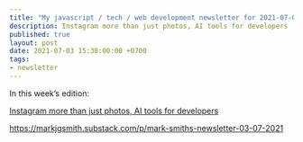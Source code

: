 ```yaml
---
title: "My javascript / tech / web development newsletter for 2021-07-03 is out!"
description: Instagram more than just photos, AI tools for developers
published: true
layout: post
date: 2021-07-03 15:38:00:00 +0700
tags:
- newsletter
---
```

In this week’s edition:

[Instagram more than just photos, AI tools for developers](https://markjgsmith.substack.com/p/mark-smiths-newsletter-03-07-2021)

https://markjgsmith.substack.com/p/mark-smiths-newsletter-03-07-2021
